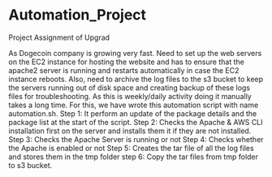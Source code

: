 # Automation_Project
Project Assignment of Upgrad

As Dogecoin company is growing very fast. Need to set up the web servers on the EC2 instance for hosting the website and has to ensure that the apache2 server is running and restarts automatically in case the EC2 instance reboots. Also, need to archive the log files to the s3 bucket to keep the servers running out of disk space and creating backup of these logs files for troubleshooting. As this is weekly/daily activity doing it manually takes a long time. 
For this, we have wrote this automation script with name automation.sh.
Step 1: It perform an update of the package details and the package list at the start of the script.
Step 2: Checks the Apache & AWS CLI installation first on the server and installs them it if they are not installed. 
Step 3: Checks the Apache Server is running or not
Step 4: Checks whether the Apache is enabled or not
Step 5: Creates the tar file of all the log files and stores them in the tmp folder
step 6: Copy the tar files from tmp folder to s3 bucket.

